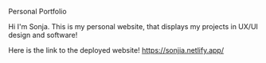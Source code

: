 Personal Portfolio

Hi I'm Sonja. This is my personal website, that displays my projects in UX/UI design and software!

Here is the link to the deployed website!
https://sonjia.netlify.app/
